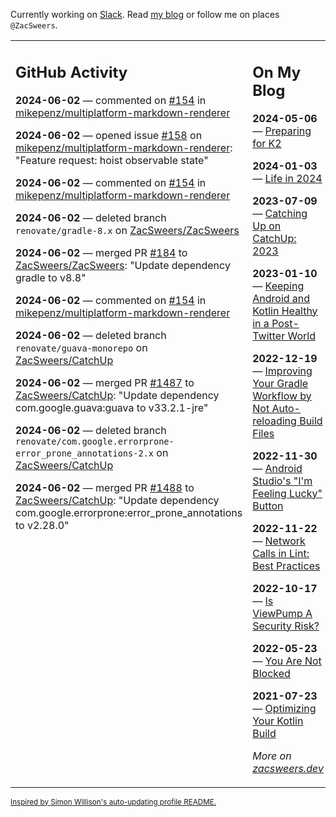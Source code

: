 Currently working on [Slack](https://slack.com/). Read [my blog](https://zacsweers.dev/) or follow me on places `@ZacSweers`.

<table><tr><td valign="top" width="60%">

## GitHub Activity
<!-- githubActivity starts -->
**2024-06-02** — commented on [#154](https://github.com/mikepenz/multiplatform-markdown-renderer/issues/154#issuecomment-2144031182) in [mikepenz/multiplatform-markdown-renderer](https://github.com/mikepenz/multiplatform-markdown-renderer)

**2024-06-02** — opened issue [#158](https://github.com/mikepenz/multiplatform-markdown-renderer/issues/158) on [mikepenz/multiplatform-markdown-renderer](https://github.com/mikepenz/multiplatform-markdown-renderer): "Feature request: hoist observable state"

**2024-06-02** — commented on [#154](https://github.com/mikepenz/multiplatform-markdown-renderer/issues/154#issuecomment-2144016459) in [mikepenz/multiplatform-markdown-renderer](https://github.com/mikepenz/multiplatform-markdown-renderer)

**2024-06-02** — deleted branch `renovate/gradle-8.x` on [ZacSweers/ZacSweers](https://github.com/ZacSweers/ZacSweers)

**2024-06-02** — merged PR [#184](https://github.com/ZacSweers/ZacSweers/pull/184) to [ZacSweers/ZacSweers](https://github.com/ZacSweers/ZacSweers): "Update dependency gradle to v8.8"

**2024-06-02** — commented on [#154](https://github.com/mikepenz/multiplatform-markdown-renderer/issues/154#issuecomment-2144000981) in [mikepenz/multiplatform-markdown-renderer](https://github.com/mikepenz/multiplatform-markdown-renderer)

**2024-06-02** — deleted branch `renovate/guava-monorepo` on [ZacSweers/CatchUp](https://github.com/ZacSweers/CatchUp)

**2024-06-02** — merged PR [#1487](https://github.com/ZacSweers/CatchUp/pull/1487) to [ZacSweers/CatchUp](https://github.com/ZacSweers/CatchUp): "Update dependency com.google.guava:guava to v33.2.1-jre"

**2024-06-02** — deleted branch `renovate/com.google.errorprone-error_prone_annotations-2.x` on [ZacSweers/CatchUp](https://github.com/ZacSweers/CatchUp)

**2024-06-02** — merged PR [#1488](https://github.com/ZacSweers/CatchUp/pull/1488) to [ZacSweers/CatchUp](https://github.com/ZacSweers/CatchUp): "Update dependency com.google.errorprone:error_prone_annotations to v2.28.0"
<!-- githubActivity ends -->
</td><td valign="top" width="40%">

## On My Blog
<!-- blog starts -->
**2024-05-06** — [Preparing for K2](https://www.zacsweers.dev/preparing-for-k2/)

**2024-01-03** — [Life in 2024](https://www.zacsweers.dev/life-in-2024/)

**2023-07-09** — [Catching Up on CatchUp: 2023](https://www.zacsweers.dev/catching-up-on-catchup-2023/)

**2023-01-10** — [Keeping Android and Kotlin Healthy in a Post-Twitter World](https://www.zacsweers.dev/keeping-android-healthy/)

**2022-12-19** — [Improving Your Gradle Workflow by Not Auto-reloading Build Files](https://www.zacsweers.dev/improving-your-workflow-by-not-auto-reloading-build-files/)

**2022-11-30** — [Android Studio's "I'm Feeling Lucky" Button](https://www.zacsweers.dev/android-studios-im-feeling-lucky-button/)

**2022-11-22** — [Network Calls in Lint: Best Practices](https://www.zacsweers.dev/network-calls-in-lint-best-practices/)

**2022-10-17** — [Is ViewPump A Security Risk?](https://www.zacsweers.dev/is-viewpump-a-security-risk/)

**2022-05-23** — [You Are Not Blocked](https://www.zacsweers.dev/you-are-not-blocked/)

**2021-07-23** — [Optimizing Your Kotlin Build](https://www.zacsweers.dev/optimizing-your-kotlin-build/)
<!-- blog ends -->
_More on [zacsweers.dev](https://zacsweers.dev/)_
</td></tr></table>

<sub><a href="https://simonwillison.net/2020/Jul/10/self-updating-profile-readme/">Inspired by Simon Willison's auto-updating profile README.</a></sub>